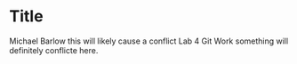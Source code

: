 # Title
Michael Barlow
this will likely cause a conflict
Lab 4 Git Work
something will definitely conflicte here.